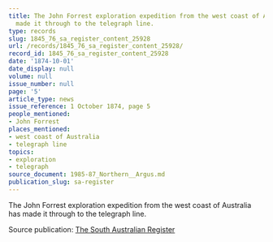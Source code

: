 ```yaml
---
title: The John Forrest exploration expedition from the west coast of Australia has
  made it through to the telegraph line.
type: records
slug: 1845_76_sa_register_content_25928
url: /records/1845_76_sa_register_content_25928/
record_id: 1845_76_sa_register_content_25928
date: '1874-10-01'
date_display: null
volume: null
issue_number: null
page: '5'
article_type: news
issue_reference: 1 October 1874, page 5
people_mentioned:
- John Forrest
places_mentioned:
- west coast of Australia
- telegraph line
topics:
- exploration
- telegraph
source_document: 1985-87_Northern__Argus.md
publication_slug: sa-register
---
```


The John Forrest exploration expedition from the west coast of Australia has made it through to the telegraph line.

Source publication: [The South Australian Register](/publications/sa-register/)
